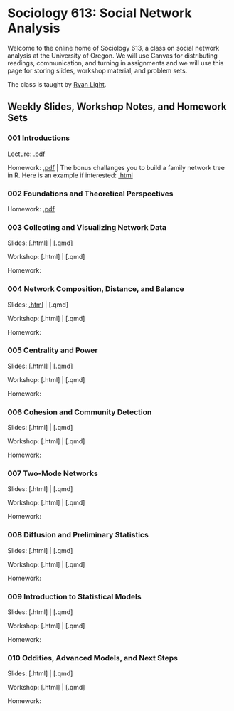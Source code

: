 # Sociology 613: Social Network Analysis

Welcome to the online home of Sociology 613, a class on social network analysis at the University of Oregon. We will use Canvas for distributing readings, communication, and turning in assignments and we will use this page for storing slides, workshop material, and problem sets.

The class is taught by [Ryan Light](https://ryanlight.netlify.app/).

## Weekly Slides, Workshop Notes, and Homework Sets

### 001 Introductions

Lecture: [.pdf](https://github.com/lightsociologist/soc613spr2023/tree/main/lectures/001_intro/introduction_to_networks_2023.pdf)

Homework: [.pdf](https://github.com/lightsociologist/soc613spr2023/tree/main/homework/001hw/w1_homework_set.pdf) | The bonus challanges you to build a family network tree in R. Here is an example if interested: [.html](https://raw.githack.com/lightsociologist/soc613spr2023/tree/main/homework/001hw/example/family_tree.html)


### 002 Foundations and Theoretical Perspectives

Homework: [.pdf](https://github.com/lightsociologist/soc613spr2023/tree/main/homework/002hw/w2_homework_set.pdf) 

### 003 Collecting and Visualizing Network Data

Slides: [.html] | [.qmd]

Workshop: [.html] | [.qmd]

Homework:

### 004 Network Composition, Distance, and Balance

Slides: [.html](https://raw.githack.com/lightsociologist/soc613spr2023/main/lectures/004_local/week4_local.html) | [.qmd]

Workshop: [.html] | [.qmd]

Homework:

### 005 Centrality and Power

Slides: [.html] | [.qmd]

Workshop: [.html] | [.qmd]

Homework:

### 006 Cohesion and Community Detection

Slides: [.html] | [.qmd]

Workshop: [.html] | [.qmd]

Homework:

### 007 Two-Mode Networks

Slides: [.html] | [.qmd]

Workshop: [.html] | [.qmd]

Homework:

### 008 Diffusion and Preliminary Statistics

Slides: [.html] | [.qmd]

Workshop: [.html] | [.qmd]

Homework:

### 009 Introduction to Statistical Models

Slides: [.html] | [.qmd]

Workshop: [.html] | [.qmd]

Homework:

### 010 Oddities, Advanced Models, and Next Steps

Slides: [.html] | [.qmd]

Workshop: [.html] | [.qmd]

Homework:
